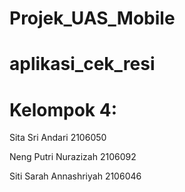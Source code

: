 # Projek_UAS_Mobile

# aplikasi_cek_resi

# Kelompok 4:

Sita Sri Andari 2106050

Neng Putri Nurazizah 2106092

Siti Sarah Annashriyah 2106046


